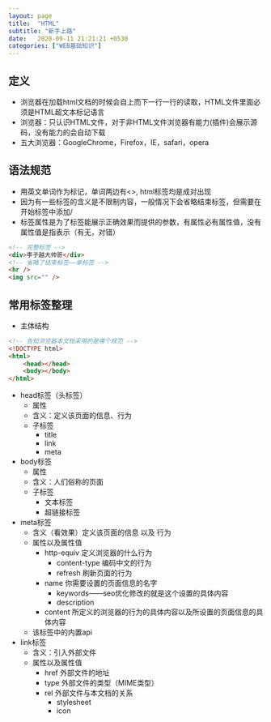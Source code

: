```yaml
---
layout: page
title:  "HTML"
subtitle: "新手上路"
date:   2020-09-11 21:21:21 +0530
categories: ["WEB基础知识"]
---
```


## 定义

- 浏览器在加载html文档的时候会自上而下一行一行的读取，HTML文件里面必须是HTML超文本标记语言
- 浏览器：只认识HTML文件，对于非HTML文件浏览器有能力(插件)会展示源码，没有能力的会自动下载
- 五大浏览器：GoogleChrome，Firefox，IE，safari，opera

## 语法规范

- 用英文单词作为标记，单词两边有<>, html标签均是成对出现
- 因为有一些标签的含义是不限制内容，一般情况下会省略结束标签，但需要在开始标签中添加/
- 标签属性是为了标签能展示正确效果而提供的参数，有属性必有属性值，没有属性值是指表示（有无，对错）

```html
<!-- 完整标签 -->
<div>李子越大帅哥</div>
<!-- 省略了结束标签——单标签 -->
<hr />
<img src="" />
```

## 常用标签整理

- 主体结构

```html
<!-- 告知浏览器本文档采用的是哪个规范 -->
<!DOCTYPE html>
<html>
    <head></head>
    <body></body>
</html>
```
- head标签（头标签）
    - 属性
    - 含义：定义该页面的信息、行为
    - 子标签
        - title
        - link
        - meta
- body标签
    - 属性
    - 含义：人们俗称的页面
    - 子标签
        - 文本标签
        - 超链接标签
- meta标签
    - 含义（看效果）定义该页面的信息 以及 行为
    - 属性以及属性值
        - http-equiv 定义浏览器的什么行为
            - content-type 编码中文的行为
            - refresh 刷新页面的行为
        - name 你需要设置的页面信息的名字
            - keywords——seo优化修改的就是这个设置的具体内容
            - description
        - content 所定义的浏览器的行为的具体内容以及所设置的页面信息的具体内容
    - 该标签中的内置api
- link标签
    - 含义：引入外部文件
    - 属性以及属性值
        - href 外部文件的地址
        - type 外部文件的类型（MIME类型）
        - rel 外部文件与本文档的关系
            - stylesheet
            - icon 
